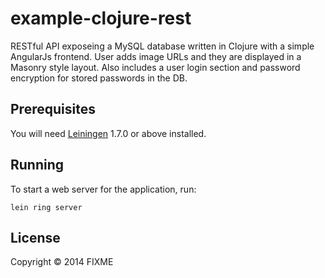 # example-clojure-rest

RESTful API exposeing a MySQL database written in Clojure with a simple AngularJs frontend. User adds image 
URLs and they are displayed in a Masonry style layout. Also includes a user login section and password encryption
for stored passwords in the DB.

## Prerequisites

You will need [Leiningen][1] 1.7.0 or above installed.

[1]: https://github.com/technomancy/leiningen

## Running

To start a web server for the application, run:

    lein ring server

## License

Copyright © 2014 FIXME

